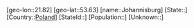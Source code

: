 ﻿---
location: [53.63,21.82]
type: City
tags:
- geo/City


SpocWebEntityId: 31209
isDeleted: false
confidential: public

---
[geo-lon::21.82]
[geo-lat::53.63]
[name::Johannisburg]
[State::]
[Country::[Poland](geo/Continent/Europe/Poland.md)]
[StateId::]
[Population::]
[Unknown::]

